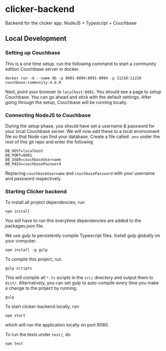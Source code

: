 # clicker-backend
Backend for the clicker app. NodeJS + Typescript + Couchbase

## Local Development

### Setting up Couchbase

This is a one time setup. run the following command to start a community edition
Couchbase server in docker.

`docker run -d --name db -p 8091-8094:8091-8094 -p 11210:11210 couchbase:community-4.0.0`

Next, point your browser to `localhost:8091`. You should see a page to setup
Couchbase. You can go ahead and stick with the default settings. After going
through the setup, Couchbase will be running locally.

### Connecting NodeJS to Couchbase

During the setup phase, you should have set a username & password for your
local Couchbase server. We will now add these to a local environment file so
that Node can find your database. Create a file called `.env` under the root
of this git repo and enter the following

```
DB_HOST=localhost
DB_PORT=8091
DB_USER=couchbaseUsername
DB_PASS=couchbasePassword
```

Replacing `couchbaseUsername` and `couchbasePassword` with your username
and password respectively.

### Starting Clicker backend

To install all project dependencies, run
```
npm install
```
You will have to run this everytime dependencies are added to the packages.json
file.

We use gulp to persistently compile Typescript files. Install gulp globally on
your computer.
```
npm install -g gulp
```
To compile this project, run
```
gulp scripts
```
This will compile all `*.ts` scripts in the `src/` directory and output them
to `dist/`. Alternatively, you can set gulp to auto-compile every time you make
a change to the project by running.
```
gulp
```

To start clicker-backend locally, run
```
npm start
```
which will run the application locally on port 8080.

To run the tests under `test/`, do
```
npm test
```
